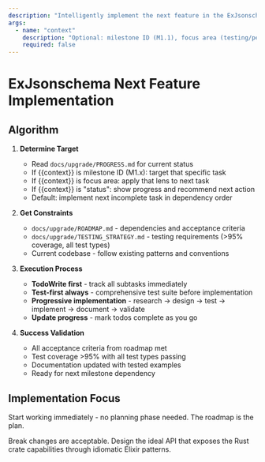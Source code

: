 ```yaml
---
description: "Intelligently implement the next feature in the ExJsonschema upgrade roadmap"
args:
  - name: "context"
    description: "Optional: milestone ID (M1.1), focus area (testing/performance), or 'status'"
    required: false
---
```


# ExJsonschema Next Feature Implementation

## Algorithm

1. **Determine Target**
   - Read `docs/upgrade/PROGRESS.md` for current status
   - If {{context}} is milestone ID (M1.x): target that specific task
   - If {{context}} is focus area: apply that lens to next task
   - If {{context}} is "status": show progress and recommend next action
   - Default: implement next incomplete task in dependency order

2. **Get Constraints**
   - `docs/upgrade/ROADMAP.md` - dependencies and acceptance criteria
   - `docs/upgrade/TESTING_STRATEGY.md` - testing requirements (>95% coverage, all test types)
   - Current codebase - follow existing patterns and conventions

3. **Execution Process**
   - **TodoWrite first** - track all subtasks immediately
   - **Test-first always** - comprehensive test suite before implementation
   - **Progressive implementation** - research → design → test → implement → document → validate
   - **Update progress** - mark todos complete as you go

4. **Success Validation**
   - All acceptance criteria from roadmap met
   - Test coverage >95% with all test types passing
   - Documentation updated with tested examples
   - Ready for next milestone dependency

## Implementation Focus

Start working immediately - no planning phase needed. The roadmap is the plan.

Break changes are acceptable. Design the ideal API that exposes the Rust crate capabilities through idiomatic Elixir patterns.